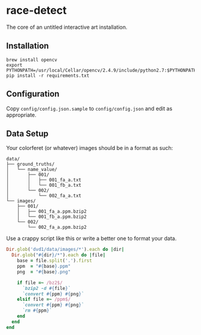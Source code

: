 # race-detect

The core of an untitled interactive art installation.

## Installation
```
brew install opencv
export PYTHONPATH=/usr/local/Cellar/opencv/2.4.9/include/python2.7:$PYTHONPATH
pip install -r requirements.txt
```

## Configuration
Copy `config/config.json.sample` to `config/config.json` and edit as appropriate.

## Data Setup

Your colorferet (or whatever) images should be in a format as such:
```
data/
├── ground_truths/
│   └── name_value/
│       ├── 001/
│       │   ├── 001_fa_a.txt
│       │   └── 001_fb_a.txt
│       └── 002/
│           └── 002_fa_a.txt
└── images/
    ├── 001/
    │   ├── 001_fa_a.ppm.bzip2
    │   └── 001_fb_a.ppm.bzip2
    └── 002/
        └── 002_fa_a.ppm.bzip2
```

Use a crappy script like this or write a better one to format your data.
``` ruby
Dir.glob('dvd1/data/images/*').each do |dir|
  Dir.glob("#{dir}/*").each do |file|
    base = file.split('.').first
    ppm  = "#{base}.ppm"
    png  = "#{base}.png"

    if file =~ /bz2$/
      `bzip2 -d #{file}`
      `convert #{ppm} #{png}`
    elsif file =~ /ppm$/
      `convert #{ppm} #{png}`
      `rm #{ppm}`
    end
  end
end
```
